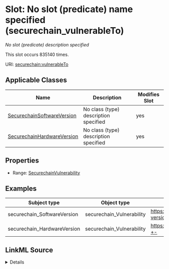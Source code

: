 

# Slot: No slot (predicate) name specified (securechain_vulnerableTo)


_No slot (predicate) description specified_






This slot occurs 835140 times.


URI: [securechain:vulnerableTo](https://w3id.org/secure-chain/vulnerableTo)



<!-- no inheritance hierarchy -->





## Applicable Classes

| Name | Description | Modifies Slot |
| --- | --- | --- |
| [SecurechainSoftwareVersion](../classes/SecurechainSoftwareVersion.md) | No class (type) description specified |  yes  |
| [SecurechainHardwareVersion](../classes/SecurechainHardwareVersion.md) | No class (type) description specified |  yes  |







## Properties

* Range: [SecurechainVulnerability](../classes/SecurechainVulnerability.md)






## Examples

| Subject type | Object type | Example subject | Example object | Occurrences |
| --- | --- | --- | --- | --- |
| securechain_SoftwareVersion | securechain_Vulnerability | https://conan.io/center/recipes/asn1c?version=0.9.28 | https://nvd.nist.gov/vuln/detail/CVE-2017-12966 | 383356 |
| securechain_HardwareVersion | securechain_Vulnerability | https://www.google.com/search?q=-+- | https://nvd.nist.gov/vuln/detail/CVE-2019-0162 | 451784 |




## LinkML Source

<details>

```yaml
name: securechain_vulnerableTo
annotations:
  count:
    tag: count
    value: 835140
description: No slot (predicate) description specified
title: No slot (predicate) name specified
examples:
- object:
    example_object: https://nvd.nist.gov/vuln/detail/CVE-2017-12966
    example_object_type: securechain_Vulnerability
    example_predicate: securechain:vulnerableTo
    example_subject: https://conan.io/center/recipes/asn1c?version=0.9.28
    example_subject_type: securechain_SoftwareVersion
- object:
    example_object: https://nvd.nist.gov/vuln/detail/CVE-2019-0162
    example_object_type: securechain_Vulnerability
    example_predicate: securechain:vulnerableTo
    example_subject: https://www.google.com/search?q=-+-
    example_subject_type: securechain_HardwareVersion
from_schema: secure-chain-kg
rank: 1000
domain: securechain_SoftwareVersion
slot_uri: securechain:vulnerableTo
alias: securechain_vulnerableTo
domain_of:
- securechain_HardwareVersion
- securechain_SoftwareVersion
range: securechain_Vulnerability

```
</details>